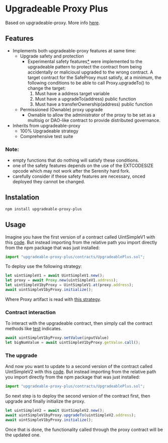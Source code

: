 # Upgradeable Proxy Plus
Based on upgradeable-proxy. More info [here](https://github.com/CCEG-Blockchain-UN-Lab/upgradeable-proxy).

## Features

- Implements both upgradeable-proxy features at same time:
  - Upgrade safety and protection
    - Experimental safety features[*](#note) were implemented to the upgradeable pattern to protect the contract from being accidentally or maliciousl upgraded to the wrong contract. A target contract for the SafeProxy must satisfy, at a minimum, the following conditions to be able to call Proxy.upgradeTo() to change the target:
      1. Must have a address target variable
      2. Must have a upgradeTo(address) public function
      3. Must have a transferOwnership(address) public function
  - Permissioned (Ownable) proxy upgrade
    - Ownable to allow the administrator of the proxy to be set as a multisig or DAO-like contract to provide distributed governance.     
- Inherits from upgradeable-proxy
  - 100% Upgradeable strategy
  - Comprehensive test suite

### Note:
- empty functions that do nothing will satisfy these conditions.
- one of the safety features depends on the use of the EXTCODESIZE opcode which may not work after the Serenity hard fork.
- carefully consider if these safety features are necessary, onced deployed they cannot be changed.

## Instalation
```bash
npm install upgradeable-proxy-plus
```

## Usage
Imagine you have the first version of a contract called UintSimpleV1 with this [code](https://github.com/CCEG-Blockchain-UN-Lab/upgradeable-proxy-plus/blob/master/test/test-contracts/UintSimple/UintSimpleV1.sol).
But instead importing from the relative path you import directly from the npm package that was just installed:
```javascript
import "upgradeable-proxy-plus/contracts/UpgradeablePlus.sol";
```

To deploy use the following strategy:
```javascript
let uintSimpleV1 = await UintSimpleV1.new();
let proxy = await Proxy.new(uintSimpleV1.address);
let uintSimpleV1byProxy = UintSimpleV1.at(proxy.address);
await uintSimpleV1byProxy.initialize();
```

Where Proxy artifact is read with [this strategy](https://github.com/CCEG-Blockchain-UN-Lab/upgradeable-proxy-plus/blob/master/test/UnitSimple.js#L01
).

### Contract interaction
To interact with the upgradeable contract, then simply call the contract methods like [test](https://github.com/CCEG-Blockchain-UN-Lab/upgradeable-proxy-plus/blob/master/test/UnitSimple.js#L25
) indicates.
```javascript
await uintSimpleV1byProxy.setValue(inputValue)
let bigNumValue = await uintSimpleV1byProxy.getValue.call();
```

### The upgrade
And now you want to update to a second version of the contract called UintSimpleV2 with this [code](https://github.com/CCEG-Blockchain-UN-Lab/upgradeable-proxy-plus/blob/master/test/test-contracts/UintSimple/UintSimpleV2.sol).
But instead importing from the relative path you import directly from the npm package that was just installed:
```javascript
import "upgradeable-proxy-plus/contracts/UpgradeablePlus.sol";
```

So next step is to deploy the second version of the contract first, then upgrade and finally initialize the proxy.
```javascript
let uintSimpleV2 = await UintSimpleV2.new();
await uintSimpleV1byProxy.upgradeTo(uintSimpleV2.address);
await uintSimpleV1byProxy.initialize();
```

Once that is done, the functionality called through the proxy contract will be the updated one.
